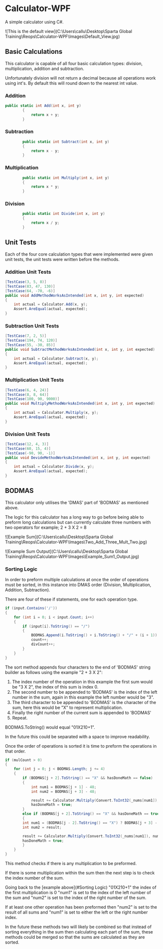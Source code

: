 # Calculator-WPF
A simple calculator using C#.

![This is the default view](C:\Users\callu\Desktop\Sparta Global Training\Reops\Calculator-WPF\Images\Default_View.jpg)





## Basic Calculations

This calculator is capable of all four basic calculation types: division, multiplication, addition and subtraction.

Unfortunately division will not return a decimal because all operations work using int's. By default this will round down to the nearest int value.



### Addition

```csharp
public static int Add(int x, int y)
        {
            return x + y;
        }
```



### Subtraction

```csharp
        public static int Subtract(int x, int y)
        {
            return x - y;
        }
```



### Multiplication

```csharp
        public static int Multiply(int x, int y)
        {
            return x * y;
        }
```



### Division

```csharp
        public static int Divide(int x, int y)
        {
            return x / y;
        }
```





## Unit Tests

Each of the four core calculation types that were implemented were given unit tests, the unit tests were written before the methods.



### Addition Unit Tests

```csharp
[TestCase(3, 5, 8)]
[TestCase(83, 47, 130)]
[TestCase(64, -70, -6)]
public void AddMethodWorksAsIntended(int x, int y, int expected)
{
	int actual = Calculator.Add(x, y);
	Assert.AreEqual(actual, expected);
}
```



### Subtraction Unit Tests

```csharp
[TestCase(7, 2, 5)]
[TestCase(194, 74, 120)]
[TestCase(55, -30, 85)]
public void SubtractMethodWorksAsIntended(int x, int y, int expected)
{
	int actual = Calculator.Subtract(x, y);
	Assert.AreEqual(actual, expected);
}
```



### Multiplication Unit Tests

```csharp
[TestCase(6, 4, 24)]
[TestCase(8, 8, 64)]
[TestCase(100, 90, 9000)]
public void MultiplyMethodWorksAsIntended(int x, int y, int expected)
{
	int actual = Calculator.Multiply(x, y);
	Assert.AreEqual(actual, expected);
}
```



### Division Unit Tests

```csharp
[TestCase(12, 4, 3)]
[TestCase(60, 15, 4)]
[TestCase(-90, 90, -1)]
public void DevideMethodWorksAsIntended(int x, int y, int expected)
{
	int actual = Calculator.Divide(x, y);
	Assert.AreEqual(actual, expected);
}
```





## BODMAS

This calculator only utilises the 'DMAS' part of 'BODMAS' as mentioned above.

The logic for this calculator has a long way to go before being able to preform long calculations but can currently calculate three numbers with two operators for example; 2 + 3 X 2 = 8

![Example Sum](C:\Users\callu\Desktop\Sparta Global Training\Reops\Calculator-WPF\Images\Two_Add_Three_Mult_Two.jpg)

![Example Sum Output](C:\Users\callu\Desktop\Sparta Global Training\Reops\Calculator-WPF\Images\Example_Sum1_Output.jpg)





### Sorting Logic

In order to preform multiple calculations at once the order of operations must be sorted, in this instance into DMAS order (Division, Multiplication, Addition, Subtraction).



There are four of these if statements, one for each operation type.

```csharp
if (input.Contains('/'))
{
	for (int i = 0; i < input.Count; i++)
	{
		if (input[i].ToString() == "/")
		{
			BODMAS.Append(i.ToString() + i.ToString() + "/" + (i + 1));
			count++;
			divCount++;
		}
	}
}
```

The sort method appends four characters to the end of 'BODMAS' string builder as follows using the example "2 + 3 X 2":

1. The index number of the operation in this example the first sum would be "3 X 2", the index of this sum is index 0.
2. The second number to be appended to 'BODMAS' is the index of the left number in the sum, again in this example the left number would be "3".
3. The third character to be appended to 'BODMAS' is the character of the sum, here this would be "X" to represent multiplication.
4. Finally the right number of the current sum is appended to 'BODMAS'
5. Repeat.

BODMAS.ToString() would equal "01X210+1".

In the future this could be separated with a space to improve readability.





Once the order of operations is sorted it is time to preform the operations in that order.

```csharp
if (mulCount > 0)
{
	for (int j = 0; j < BODMAS.Length; j += 4)
	{
		if (BODMAS[j + 2].ToString() == "X" && hasDoneMath == false)
		{
			int num1 = BODMAS[j + 1] - 48;
			int num2 = BODMAS[j + 3] - 48;

			result += Calculator.Multiply(Convert.ToInt32(_nums[num1]), Convert.ToInt32(_nums[num2]));
			hasDoneMath = true;
		}
		else if (BODMAS[j + 2].ToString() == "X" && hasDoneMath == true)
		{
		int num1 = (BODMAS[j - 2].ToString() == "X") ? BODMAS[j + 3] - 48 : BODMAS[j + 1] - 48;
		int num2 = result;

		result += Calculator.Multiply(Convert.ToInt32(_nums[num1]), num2);
		hasDoneMath = true;
		}
	}                    
}
```

This method checks if there is any multiplication to be preformed.

If there is some multiplication within the sum then the next step is to check the index number of the sum.

Going back to the [example above](#Sorting Logic) "01X210+1" the index of the first multiplication is 0 "num1" is set to the index of the left number of the sum and "num2" is set to the index of the right number of the sum.

If at least one other operation has been preformed then "num2" is set to the result of all sums and "num1" is set to either the left or the right number index.





In the future these methods two will likely be combined so that instead of sorting everything in the sum then calculating each part of the sum, these methods could be merged so that the sums are calculated as they are sorted. 











